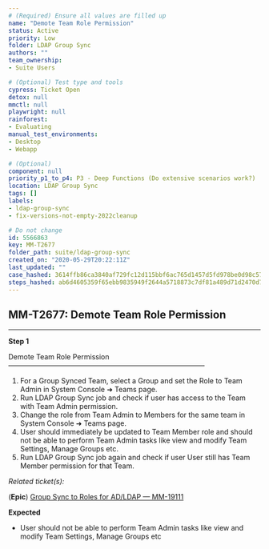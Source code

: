 ```yaml
---
# (Required) Ensure all values are filled up
name: "Demote Team Role Permission"
status: Active
priority: Low
folder: LDAP Group Sync
authors: ""
team_ownership: 
- Suite Users

# (Optional) Test type and tools
cypress: Ticket Open
detox: null
mmctl: null
playwright: null
rainforest: 
- Evaluating
manual_test_environments: 
- Desktop
- Webapp

# (Optional)
component: null
priority_p1_to_p4: P3 - Deep Functions (Do extensive scenarios work?)
location: LDAP Group Sync
tags: []
labels: 
- ldap-group-sync
- fix-versions-not-empty-2022cleanup

# Do not change
id: 5566863
key: MM-T2677
folder_path: suite/ldap-group-sync
created_on: "2020-05-29T20:22:11Z"
last_updated: ""
case_hashed: 3614ffb86ca3840af729fc12d115bbf6ac765d1457d5fd978be0d98c57b45658f58978cfc6302480e0d83cd026e9fc77
steps_hashed: ab6d4605359f65ebb9835949f2644a5718873c7df81a489d71d2470d792ac3d1c875a828c5d16a8c1cff8c068a4e3731
---
```


## MM-T2677: Demote Team Role Permission

---

**Step 1**

Demote Team Role Permission\
————————————————————————————

1. For a Group Synced Team, select a Group and set the Role to Team Admin in System Console ➜ Teams page.
2. Run LDAP Group Sync job and check if user has access to the Team with Team Admin permission.
3. Change the role from Team Admin to Members for the same team in System Console ➜ Teams page.
4. User should immediately be updated to Team Member role and should not be able to perform Team Admin tasks like view and modify Team Settings, Manage Groups etc.
5. Run LDAP Group Sync job again and check if user User still has Team Member permission for that Team.

_Related ticket(s):_

(**Epic**) [Group Sync to Roles for AD/LDAP — MM-19111](https://mattermost.atlassian.net/browse/MM-19111)

**Expected**

- User should not be able to perform Team Admin tasks like view and modify Team Settings, Manage Groups etc
